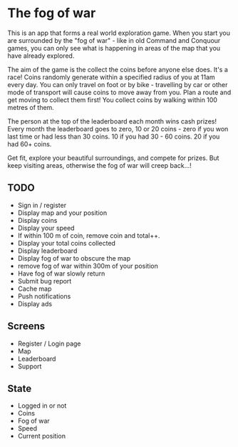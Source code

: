 # The fog of war

This is an app that forms a real world exploration game. When you start you are surrounded by the "fog of war" - like in old Command and Conquour games, you can only see what is happening in areas of the map that you have already explored.

The aim of the game is the collect the coins before anyone else does. It's a race! Coins randomly generate within a specified radius of you at 11am every day. You can only travel on foot or by bike - travelling by car or other mode of transport will cause coins to move away from you. Plan a route and get moving to collect them first! You collect coins by walking within 100 metres of them.

The person at the top of the leaderboard each month wins cash prizes!
Every month the leaderboard goes to zero, 10 or 20 coins - zero if you won last time or had less than 30 coins. 10 if you had 30 - 60 coins. 20 if you had 60+ coins.

Get fit, explore your beautiful surroundings, and compete for prizes. But keep visiting areas, otherwise the fog of war will creep back...!

## TODO

- Sign in / register
- Display map and your position
- Display coins
- Display your speed
- If within 100 m of coin, remove coin and total++.
- Display your total coins collected
- Display leaderboard
- Display fog of war to obscure the map
- remove fog of war within 300m of your position
- Have fog of war slowly return
- Submit bug report
- Cache map
- Push notifications
- Display ads

## Screens

- Register / Login page
- Map
- Leaderboard
- Support

## State

- Logged in or not
- Coins
- Fog of war
- Speed
- Current position
